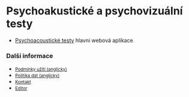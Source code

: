 # Psychoakustické a psychovizuální testy

  * [Psychoacoustické testy](/psychotest/) hlavní webová aplikace
  

### Další informace   
  * <small> [Podmínky užití (anglicky)](terms.md) </small>
  * <small> [Politika dat (anglicky)](datapolicy.md) </small>
  * <small> [Kontakt](https://www.hamu.cz/cs/veda-a-vyzkum/vedecka-pracoviste/marc/) </small>
  * <small> [Editor](/psychotest/editor.html) </small>

